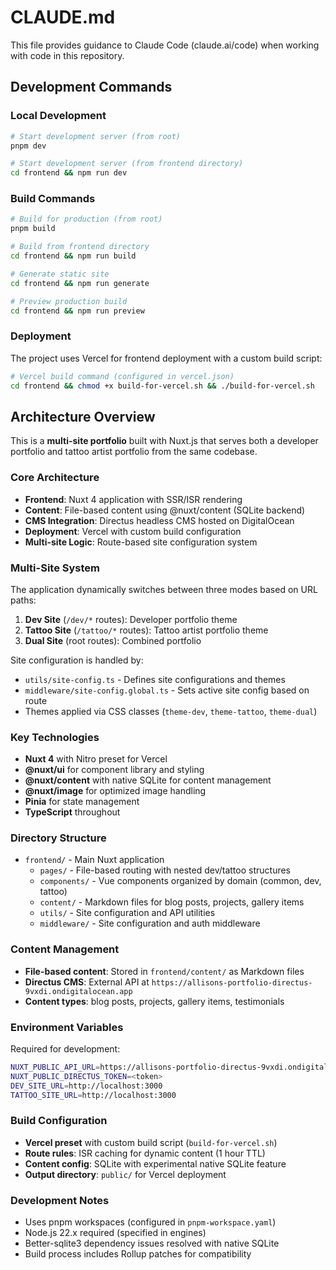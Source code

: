 # CLAUDE.md

This file provides guidance to Claude Code (claude.ai/code) when working with code in this repository.

## Development Commands

### Local Development
```bash
# Start development server (from root)
pnpm dev

# Start development server (from frontend directory)
cd frontend && npm run dev
```

### Build Commands
```bash
# Build for production (from root)
pnpm build

# Build from frontend directory
cd frontend && npm run build

# Generate static site
cd frontend && npm run generate

# Preview production build
cd frontend && npm run preview
```

### Deployment
The project uses Vercel for frontend deployment with a custom build script:
```bash
# Vercel build command (configured in vercel.json)
cd frontend && chmod +x build-for-vercel.sh && ./build-for-vercel.sh
```

## Architecture Overview

This is a **multi-site portfolio** built with Nuxt.js that serves both a developer portfolio and tattoo artist portfolio from the same codebase.

### Core Architecture
- **Frontend**: Nuxt 4 application with SSR/ISR rendering
- **Content**: File-based content using @nuxt/content (SQLite backend)
- **CMS Integration**: Directus headless CMS hosted on DigitalOcean
- **Deployment**: Vercel with custom build configuration
- **Multi-site Logic**: Route-based site configuration system

### Multi-Site System
The application dynamically switches between three modes based on URL paths:

1. **Dev Site** (`/dev/*` routes): Developer portfolio theme
2. **Tattoo Site** (`/tattoo/*` routes): Tattoo artist portfolio theme  
3. **Dual Site** (root routes): Combined portfolio

Site configuration is handled by:
- `utils/site-config.ts` - Defines site configurations and themes
- `middleware/site-config.global.ts` - Sets active site config based on route
- Themes applied via CSS classes (`theme-dev`, `theme-tattoo`, `theme-dual`)

### Key Technologies
- **Nuxt 4** with Nitro preset for Vercel
- **@nuxt/ui** for component library and styling
- **@nuxt/content** with native SQLite for content management
- **@nuxt/image** for optimized image handling
- **Pinia** for state management
- **TypeScript** throughout

### Directory Structure
- `frontend/` - Main Nuxt application
  - `pages/` - File-based routing with nested dev/tattoo structures
  - `components/` - Vue components organized by domain (common, dev, tattoo)
  - `content/` - Markdown files for blog posts, projects, gallery items
  - `utils/` - Site configuration and API utilities
  - `middleware/` - Site configuration and auth middleware

### Content Management
- **File-based content**: Stored in `frontend/content/` as Markdown files
- **Directus CMS**: External API at `https://allisons-portfolio-directus-9vxdi.ondigitalocean.app`
- **Content types**: blog posts, projects, gallery items, testimonials

### Environment Variables
Required for development:
```bash
NUXT_PUBLIC_API_URL=https://allisons-portfolio-directus-9vxdi.ondigitalocean.app
NUXT_PUBLIC_DIRECTUS_TOKEN=<token>
DEV_SITE_URL=http://localhost:3000  
TATTOO_SITE_URL=http://localhost:3000
```

### Build Configuration
- **Vercel preset** with custom build script (`build-for-vercel.sh`)
- **Route rules**: ISR caching for dynamic content (1 hour TTL)
- **Content config**: SQLite with experimental native SQLite feature
- **Output directory**: `public/` for Vercel deployment

### Development Notes
- Uses pnpm workspaces (configured in `pnpm-workspace.yaml`)
- Node.js 22.x required (specified in engines)
- Better-sqlite3 dependency issues resolved with native SQLite
- Build process includes Rollup patches for compatibility